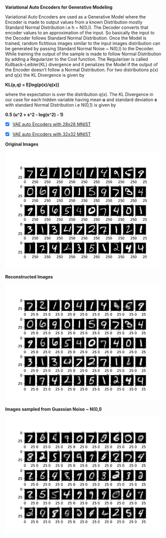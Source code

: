 **Variational Auto Encoders for Generative Modeling** 

Variational Auto Encoders are used as a Generative Model where the Encoder is made to output values from a known Distribution mostly Standard Normal Distribution i.e h ~ N(0,I). The Decoder converts that encoder values to an approximation of the input. So basically the input to the Decoder follows Standard Normal Distribution. Once the Model is trained, random fictitious images similar to the input  images distribution can be generated by passing Standard Normal Noise ~ N(0,I) to the Decoder. While training the output of the sample is made to follow Normal Distribution by adding a Regularizer to the Cost function. The Regularizer is called Kullback–Leibler(KL) divergence and it penalizes the Model if the output of the Encoder doesn't follow a Normal Distribution. For two distributions p(x) and q(x) the KL Divergence is given by

**KL(p,q) = E[log(p(x)/q(x)]**
 
where the expectation is over the distribution q(x). The KL Divergence in our case for each hidden variable having mean **u** and standard deviation **s** with standard Normal Distribution i.e N(0,1) is given by 

**0.5 (u^2 + s^2 - log(s^2) - 1)**

- [x] [VAE auto Encoders with 28x28 MNIST ](https://github.com/santanupattanayak1/ML_DS_Catalog-/blob/master/Variational%20Auto%20Encoder/vae_mnist.py)

- [x] [VAE auto Encoders with 32x32 MNIST ](https://github.com/santanupattanayak1/ML_DS_Catalog-/blob/master/Variational%20Auto%20Encoder/vae_mnist_32.py)

**Original Images**

![Alt Text](Images/original_img.png)

**Reconstructed Images**

![Alt Text](Images/Reconstructed_img.png)

**Images sampled from Guassian Noise ~ N(0,I)**

![Alt Text](Images/vae_images.png)










